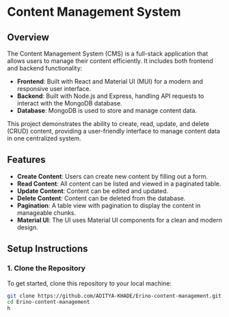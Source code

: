 # Content Management System

## Overview

The Content Management System (CMS) is a full-stack application that allows users to manage their content efficiently. It includes both frontend and backend functionality:

- **Frontend**: Built with React and Material UI (MUI) for a modern and responsive user interface.
- **Backend**: Built with Node.js and Express, handling API requests to interact with the MongoDB database.
- **Database**: MongoDB is used to store and manage content data.

This project demonstrates the ability to create, read, update, and delete (CRUD) content, providing a user-friendly interface to manage content data in one centralized system.

## Features
- **Create Content**: Users can create new content by filling out a form.
- **Read Content**: All content can be listed and viewed in a paginated table.
- **Update Content**: Content can be edited and updated.
- **Delete Content**: Content can be deleted from the database.
- **Pagination**: A table view with pagination to display the content in manageable chunks.
- **Material UI**: The UI uses Material UI components for a clean and modern design.

## Setup Instructions

### 1. Clone the Repository

To get started, clone this repository to your local machine:

```bash
git clone https://github.com/ADITYA-KHADE/Erino-content-management.git
cd Erino-content-management
h
